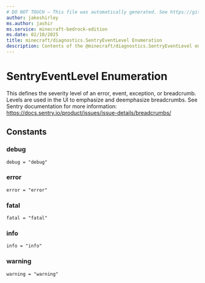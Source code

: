 ```yaml
---
# DO NOT TOUCH — This file was automatically generated. See https://github.com/mojang/minecraftapidocsgenerator to modify descriptions, examples, etc.
author: jakeshirley
ms.author: jashir
ms.service: minecraft-bedrock-edition
ms.date: 02/10/2025
title: minecraft/diagnostics.SentryEventLevel Enumeration
description: Contents of the @minecraft/diagnostics.SentryEventLevel enumeration.
---
```

# SentryEventLevel Enumeration

This defines the severity level of an error, event, exception, or breadcrumb. Levels are used in the UI to emphasize and deemphasize breadcrumbs. See Sentry documentation for more information: https://docs.sentry.io/product/issues/issue-details/breadcrumbs/

## Constants
### **debug**
`debug = "debug"`
### **error**
`error = "error"`
### **fatal**
`fatal = "fatal"`
### **info**
`info = "info"`
### **warning**
`warning = "warning"`
